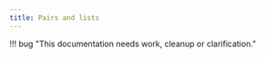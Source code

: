 ```yaml
---
title: Pairs and lists
---
```


!!! bug "This documentation needs work, cleanup or clarification."

